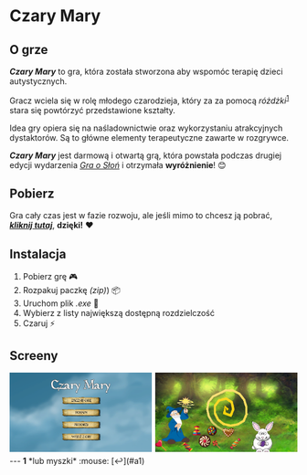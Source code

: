 # Czary Mary

## O grze
***Czary Mary*** to gra, która została stworzona aby wspomóc terapię dzieci autystycznych. 

Gracz wciela się w rolę młodego czarodzieja, który za za pomocą *różdżki*<sup id="a1">[1](#f1)</sup> stara się powtórzyć przedstawione kształty.

Idea gry opiera się na naśladownictwie oraz wykorzystaniu atrakcyjnych dystaktorów. Są to główne elementy terapeutyczne zawarte w rozgrywce. 

***Czary Mary*** jest darmową i otwartą grą, która powstała podczas drugiej edycji wydarzenia [*Gra o Słoń*](https://psychogra.pl) i otrzymała **wyróżnienie**! :blush:

## Pobierz
Gra cały czas jest w fazie rozwoju, ale jeśli mimo to chcesz ją pobrać,  **[*kliknij tutaj*](https://github.com/przemb/GOS2/raw/master/Builds_List/CzaryMaryV1.zip)**, **dzięki!** :heart:

## Instalacja
1. Pobierz grę :video_game:
2. Rozpakuj paczkę *(zip)*) :package:
3. Uruchom plik *.exe* :tophat:
4. Wybierz z listy największą dostępną rozdzielczość
5. Czaruj :zap:

## Screeny
<img style="float: left; width: 49.5%; margin-right: 1%; margin-bottom: 0.5em;" src="https://raw.githubusercontent.com/przemb/GOS2/master/Game_Screenshots/1.png" /> 
<img style="float: left; width: 49.5%; margin-right: 0%; margin-bottom: 0.5em;" src="https://raw.githubusercontent.com/przemb/GOS2/master/Game_Screenshots/3.png" />
---
<b id="f1">1</b> *lub myszki* :mouse: [↩](#a1) 

